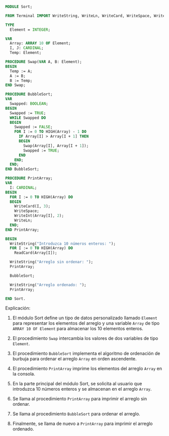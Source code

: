 ```modula-2
MODULE Sort;

FROM Terminal IMPORT WriteString, WriteLn, WriteCard, WriteSpace, WriteInt;

TYPE
  Element = INTEGER;

VAR
  Array: ARRAY 10 OF Element;
  I, J: CARDINAL;
  Temp: Element;

PROCEDURE Swap(VAR A, B: Element);
BEGIN
  Temp := A;
  A := B;
  B := Temp;
END Swap;

PROCEDURE BubbleSort;
VAR
  Swapped: BOOLEAN;
BEGIN
  Swapped := TRUE;
  WHILE Swapped DO
  BEGIN
    Swapped := FALSE;
    FOR I := 0 TO HIGH(Array) - 1 DO
      IF Array[I] > Array[I + 1] THEN
      BEGIN
        Swap(Array[I], Array[I + 1]);
        Swapped := TRUE;
      END
    END;
  END;
END BubbleSort;

PROCEDURE PrintArray;
VAR
  I: CARDINAL;
BEGIN
  FOR I := 0 TO HIGH(Array) DO
  BEGIN
    WriteCard(I, 3);
    WriteSpace;
    WriteInt(Array[I], 2);
    WriteLn;
  END;
END PrintArray;

BEGIN
  WriteString("Introduzca 10 números enteros: ");
  FOR I := 0 TO HIGH(Array) DO
    ReadCard(Array[I]);

  WriteString("Arreglo sin ordenar: ");
  PrintArray;

  BubbleSort;

  WriteString("Arreglo ordenado: ");
  PrintArray;

END Sort.
```

Explicación:

1. El módulo Sort define un tipo de datos personalizado llamado `Element` para representar los elementos del arreglo y una variable `Array` de tipo `ARRAY 10 OF Element` para almacenar los 10 elementos enteros.

2. El procedimiento `Swap` intercambia los valores de dos variables de tipo `Element`.

3. El procedimiento `BubbleSort` implementa el algoritmo de ordenación de burbuja para ordenar el arreglo `Array` en orden ascendente.

4. El procedimiento `PrintArray` imprime los elementos del arreglo `Array` en la consola.

5. En la parte principal del módulo Sort, se solicita al usuario que introduzca 10 números enteros y se almacenan en el arreglo `Array`.

6. Se llama al procedimiento `PrintArray` para imprimir el arreglo sin ordenar.

7. Se llama al procedimiento `BubbleSort` para ordenar el arreglo.

8. Finalmente, se llama de nuevo a `PrintArray` para imprimir el arreglo ordenado.